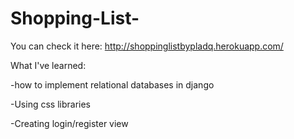 # Shopping-List-
You can check it here: http://shoppinglistbypladq.herokuapp.com/

What I've learned:

-how to implement relational databases in django

-Using css libraries

-Creating login/register view
